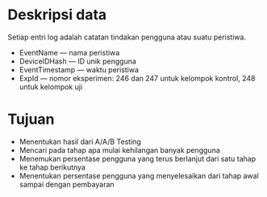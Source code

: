 # Deskripsi data
Setiap entri log adalah catatan tindakan pengguna atau suatu peristiwa.
* EventName — nama peristiwa
* DeviceIDHash — ID unik pengguna
* EventTimestamp — waktu peristiwa
* ExpId — nomor eksperimen: 246 dan 247 untuk kelompok kontrol, 248 untuk kelompok uji

# Tujuan
* Menentukan hasil dari A/A/B Testing
* Mencari pada tahap apa mulai kehilangan banyak pengguna
* Menemukan persentase pengguna yang terus berlanjut dari satu tahap ke tahap berikutnya
* Menentukan persentase pengguna yang menyelesaikan dari tahap awal sampai dengan pembayaran
